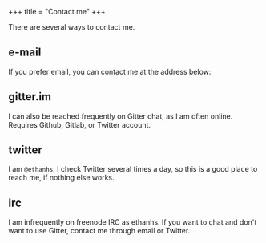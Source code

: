 +++
title = "Contact me"
+++

There are several ways to contact me.
## e-mail

If you prefer email, you can contact me at the address below:

<a href="mailto:ethan@ethanhs.me"></a>

## gitter.im

I can also be reached frequently on Gitter chat, as I am often online. Requires Github, Gitlab, or Twitter account.

## twitter

I am `@ethanhs`. I check Twitter several times a day, so this is a good place to reach me, if nothing else works.

## irc

I am infrequently on freenode IRC as ethanhs. If you want to chat and don't want to use Gitter, contact me through email or Twitter.
